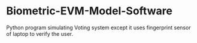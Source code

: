# Biometric-EVM-Model-Software
Python program simulating Voting system except it uses fingerprint sensor of laptop to verify the user.
